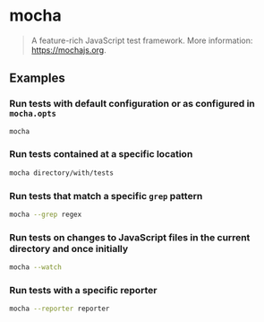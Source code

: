 # mocha

> A feature-rich JavaScript test framework. More information: <https://mochajs.org>.

## Examples

### Run tests with default configuration or as configured in `mocha.opts`

```bash
mocha
```

### Run tests contained at a specific location

```bash
mocha directory/with/tests
```

### Run tests that match a specific `grep` pattern

```bash
mocha --grep regex
```

### Run tests on changes to JavaScript files in the current directory and once initially

```bash
mocha --watch
```

### Run tests with a specific reporter

```bash
mocha --reporter reporter
```
